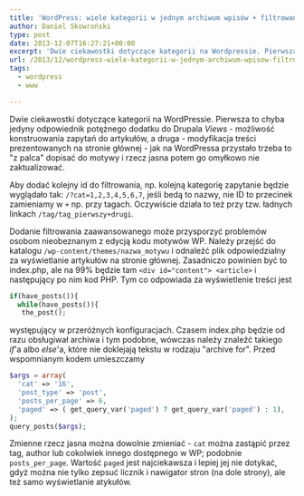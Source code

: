 ```yaml
---
title: 'WordPress: wiele kategorii w jednym archiwum wpisów + filtrowanie wpisów na stronie głównej'
author: Daniel Skowroński
type: post
date: 2013-12-07T16:27:21+00:00
excerpt: 'Dwie ciekawostki dotyczące kategorii na Wordpressie. Pierwsza to chyba jedyny odpowiednik potężnego dodatku do Drupala <i>Views</i> - możliwość konstruowania zapytań do artykułów, a druga - modyfikacja treści prezentowanych na stronie głównej - jak na Wordpressa przystało trzeba to &quot;z palca&quot; dopisać do motywy i rzecz jasna potem go omyłkowo nie zaktualizować.'
url: /2013/12/wordpress-wiele-kategorii-w-jednym-archiwum-wpisow-filtrowanie-wpisow-na-stronie-glownej/
tags:
  - wordpress
  - www

---
```

Dwie ciekawostki dotyczące kategorii na WordPressie. Pierwsza to chyba jedyny odpowiednik potężnego dodatku do Drupala _Views_ - możliwość konstruowania zapytań do artykułów, a druga - modyfikacja treści prezentowanych na stronie głównej - jak na WordPressa przystało trzeba to "z palca" dopisać do motywy i rzecz jasna potem go omyłkowo nie zaktualizować.

Aby dodać kolejny id do filtrowania, np. kolejną kategorię zapytanie będzie wyglądało tak: `/?cat=1,2,3,4,5,6,7`, jeśli bedą to nazwy, nie ID to przecinek zamieniamy w `+` np. przy tagach. Oczywiście działa to też przy tzw. ładnych linkach `/tag/tag_pierwszy+drugi`. 

Dodanie filtrowania zaawansowanego może przysporzyć problemów osobom nieobeznanym z edycją kodu motywów WP. Należy przejść do katalogu `/wp-content/themes/nazwa_motywu` i odnaleźć plik odpowiedzialny za wyświetlanie artykułów na stronie głównej. Zasadniczo powinien być to index.php, ale na 99% będzie tam `<div id="content"> <article>` i następujący po nim kod PHP. Tym co odpowiada za wyświetlenie treści jest 

```php
if(have_posts()){
  while(have_posts()){
   the_post();
```


występujący w przeróżnych konfiguracjach. Czasem index.php będzie od razu obsługiwał archiwa i tym podobne, wówczas należy znaleźć takiego _if_'a albo _else_'a, które nie doklejają tekstu w rodzaju "archive for". Przed wspomnianym kodem umieszczamy 

```php
$args = array(
  'cat' => '16',
  'post_type' => 'post',
  'posts_per_page' => 6,
  'paged' => ( get_query_var('paged') ? get_query_var('paged') : 1),
);
query_posts($args);
```


Zmienne rzecz jasna można dowolnie zmieniać - `cat` można zastąpić przez tag, author lub cokolwiek innego dostępnego w WP; podobnie `posts_per_page`. Wartość `paged` jest najciekawsza i lepiej jej nie dotykać, gdyż można nie tylko zepsuć licznik i nawigator stron (na dole strony), ale też samo wyświetlanie atykułów.
